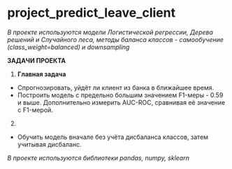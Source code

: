 # project_predict_leave_client
 
*В проекте используются модели Логистической регрессии, Дерева решений и Случайного леса, методы баланса классов - самообучение (class_weight=balanced) и downsampling*

**ЗАДАЧИ ПРОЕКТА**

1. **Главная задача**
 - Спрогнозировать, уйдёт ли клиент из банка в ближайшее время. 
 - Построить модель с предельно большим значением F1-меры - 0.59 и выше. Дополнительно измерить AUC-ROC, сравнивая её значение с F1-мерой.
 
2.
 - Обучить модель вначале без учёта дисбаланса классов, затем учитывая дисбаланс.

_В проекте используются библиотеки pandas, numpy, sklearn_
